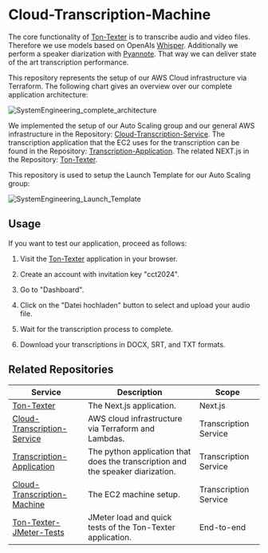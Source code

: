 # Cloud-Transcription-Machine

The core functionality of [Ton-Texter](https://ton-texter.de) is to transcribe audio and video files. Therefore we use models based on OpenAIs [Whisper](https://github.com/openai/whisper). Additionally we perform a speaker diarization with [Pyannote](https://huggingface.co/pyannote). That way we can deliver state of the art transcription performance.

This repository represents the setup of our AWS Cloud infrastructure via Terraform. The following chart gives an overview over our complete application architecture:

![SystemEngineering_complete_architecture](https://github.com/user-attachments/assets/162d6746-d412-43e4-9e58-3d80d37d0da6)

We implemented the setup of our Auto Scaling group and our general AWS infrastructure in the Repository: [Cloud-Transcription-Service]([https://github.com/ns144/Cloud-Transcription-Machine](https://github.com/ns144/Cloud-Transcription-Service)). The transcription application that the EC2 uses for the transcription can be found in the Repository: [Transcription-Application](https://github.com/ns144/Transcription-Application). The related NEXT.js in the Repository: [Ton-Texter](https://github.com/hanneskoksch/ton-texter).

This repository is used to setup the Launch Template for our Auto Scaling group:

![SystemEngineering_Launch_Template](https://github.com/user-attachments/assets/e657a328-1e17-4d30-abac-494d39425d82)


## Usage

If you want to test our application, proceed as follows:

1. Visit the [Ton-Texter](https://ton-texter.de) application in your browser.

2. Create an account with invitation key "cct2024".

3. Go to "Dashboard".

4. Click on the "Datei hochladen" button to select and upload your audio file.

5. Wait for the transcription process to complete.

6. Download your transcriptions in DOCX, SRT, and TXT formats.

## Related Repositories

| Service                                                      | Description                                                  | Scope                 |
| ------------------------------------------------------------ | ------------------------------------------------------------ | --------------------- |
| [Ton-Texter](https://github.com/hanneskoksch/ton-texter) | The Next.js application.          | Next.js |
| [Cloud-Transcription-Service](https://github.com/ns144/Cloud-Transcription-Service) | AWS cloud infrastructure via Terraform and Lambdas.          | Transcription Service |
| [Transcription-Application](https://github.com/ns144/Transcription-Application) | The python application that does the transcription and the speaker diarization. | Transcription Service |
| [Cloud-Transcription-Machine](https://github.com/ns144/Cloud-Transcription-Machine) | The EC2 machine setup.                                       | Transcription Service |
| [Ton-Texter-JMeter-Tests](https://github.com/hanneskoksch/Ton-Texter-JMeter-Tests) | JMeter load and quick tests of the Ton-Texter application.   | End-to-end            |
